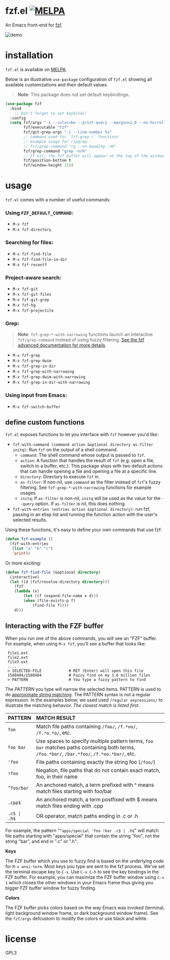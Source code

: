 # fzf.el [![MELPA](https://melpa.org/packages/fzf-badge.svg)](https://melpa.org/#/fzf)

An Emacs front-end for [fzf][1].

![demo](https://cloud.githubusercontent.com/assets/306502/12380684/ca0a6648-bd46-11e5-9091-841b282874e4.gif)

# installation

`fzf.el` is available on [MELPA][2].

Below is an illustrative `use-package` configuration of `fzf.el` showing all
available customizations and their default values.

> **Note**: This package does not set default keybindings.

```lisp
(use-package fzf
  :bind
    ;; Don't forget to set keybinds!
  :config
  (setq fzf/args "-x --color=bw --print-query --margin=1,0 --no-hscroll"
        fzf/executable "fzf"
        fzf/git-grep-args "-i --line-number %s"
        ;; command used for `fzf-grep-*` functions
        ;; example usage for ripgrep:
        ;; fzf/grep-command "rg --no-heading -nH"
        fzf/grep-command "grep -nrH"
        ;; If nil, the fzf buffer will appear at the top of the window
        fzf/position-bottom t
        fzf/window-height 15))
```

# usage

`fzf.el` comes with a number of useful commands:

### Using `FZF_DEFAULT_COMMAND`:
- `M-x fzf`
- `M-x fzf-directory`

### Searching for files:
- `M-x fzf-find-file`
- `M-x fzf-find-file-in-dir`
- `M-x fzf-recentf`

### Project-aware search:
- `M-x fzf-git`
- `M-x fzf-git-files`
- `M-x fzf-git-grep`
- `M-x fzf-hg`
- `M-x fzf-projectile`

### Grep:
> **Note**: `fzf-grep-*-with-narrowing` functions launch an interactive `fzf/grep-command` instead of using fuzzy filtering. [See the fzf advanced documentation for more details](https://github.com/junegunn/fzf/blob/master/ADVANCED.md).
- `M-x fzf-grep`
- `M-x fzf-grep-dwim`
- `M-x fzf-grep-in-dir`
- `M-x fzf-grep-with-narrowing`
- `M-x fzf-grep-dwim-with-narrowing`
- `M-x fzf-grep-in-dir-with-narrowing`

### Using input from Emacs:
- `M-x fzf-switch-buffer`

## define custom functions

`fzf.el` exposes functions to let you interface with `fzf` however you'd like:

- `fzf-with-command (command action &optional directory as-filter initq)`: Run `fzf` on the output of a shell command.
    - `command`: The shell command whose output is passed to `fzf`.
    - `action`: A function that handles the result of `fzf` (e.g. open a file, switch to a buffer, etc.). This package ships with two default actions that can handle opening a file and opening a file at a specific line.
    - `directory`: Directory to execute `fzf` in.
    - `as-filter`: If non-nil, use `command` as the filter instead of `fzf`'s fuzzy filtering. See `fzf-grep-*-with-narrowing` functions for example usages.
    - `initq`: If `as-filter` is non-nil, `initq` will be used as the value for the `--query` option. If `as-filter` is nil, this does nothing.
- `fzf-with-entries (entries action &optional directory)`: run fzf, passing in an elisp list and running the function action with the user's selected results.

Using these functions, it's easy to define your own commands that use fzf:

```lisp
(defun fzf-example ()
  (fzf-with-entries
   (list "a" "b" "c")
   'print))
```

Or more exciting:

```lisp
(defun fzf-find-file (&optional directory)
  (interactive)
  (let ((d (fzf/resolve-directory directory)))
    (fzf
    (lambda (x)
        (let ((f (expand-file-name x d)))
        (when (file-exists-p f)
            (find-file f))))
    d)))
```

## Interacting with the FZF buffer

When you run one of the above commands, you will see an "FZF" buffer. For example, when
using `M-x fzf`, you'll see a buffer that looks like:

```
 file1.ext
 file2.ext
 file3.ext
 ....
 > SELECTED-FILE            # RET (Enter) will open this file
 1580404/1580404            # Fuzzy find on my 1.6 million files
 > PATTERN                  # You type a fuzzy pattern to find
```
The *PATTERN* you type will narrow the selected items. PATTERN is used to do
[approximate string matching](https://en.wikipedia.org/wiki/Approximate_string_matching).
The PATTERN syntax is not a regular expression. In the examples below, we used
used `/regular expressions/` to illustrate the matching behavior. *The closest
match is listed first*.


| PATTERN      | MATCH RESULT                                                                                                                                   |
|:-------------|:-----------------------------------------------------------------------------------------------------------------------------------------------|
| `foo`        | Match file paths containing `/foo/`, `/f.*oo/`, `/f.*o.*o/`, etc.                                                                              |
| `foo bar`    | Use spaces to specify multiple pattern terms, `foo bar` matches paths containing both terms, `/foo.*bar/`,  `/bar.*foo/`, `/f.*oo.*bar/`, etc. |
| `'foo`       | File paths containing exactly the string foo (`/foo/`)                                                                                         |
| `!foo`       | Negation, file paths that do not contain exact match, foo, in their name                                                                       |
| `^foo/bar`   | An anchored match, a term prefixed with ^ means match files starting with foo/bar                                                              |
| `.cpp$`      | An anchored match, a term postfixed with $ means match files ending with .cpp                                                                  |
| `.c$ \| .h$` | OR operator, match paths ending in .c or .h                                                                                                    |

For example, the pattern "`^apps/special 'foo !bar .c$ | .h$`" will match file paths starting with "apps/special"
that contain the string "foo", not the string "bar", and end in ".c" or ".h".

**Keys**

The FZF buffer which you use to fuzzy find is based on the underlying code for `M-x ansi-term`. Most
keys you type are sent to the fzf process. We've set the terminal escape key to `C-x`. Use `C-x C-h`
to see the key bindings in the FZF buffer. For example, you can maximize the FZF buffer window using
`C-x 1` which closes the other windows in your Emacs frame thus giving you bigger FZF buffer window
for fuzzy finding.

**Colors**

The FZF buffer picks colors based on the way Emacs was invoked (terminal, light background window
frame, or dark background window frame).  See the `fzf/args` defcustom to modify the colors or
use black and white.

# license

GPL3

[1]: https://github.com/junegunn/fzf
[2]: https://melpa.org
